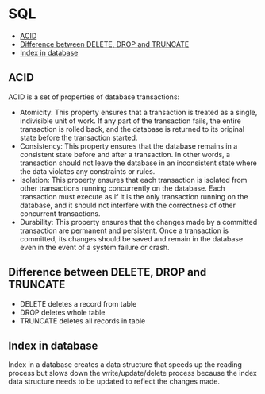 # SQL
- [ACID](#acid)
- [Difference between DELETE, DROP and TRUNCATE](#difference_between_delete_drop_and_truncate)
- [Index in database](#index_in_database)

## ACID <a name="acid"></a>
ACID is a set of properties of database transactions:
- Atomicity: This property ensures that a transaction is treated as a single, indivisible unit of work. If any part of the transaction fails, the entire transaction is rolled back, and the database is returned to its original state before the transaction started.
- Consistency: This property ensures that the database remains in a consistent state before and after a transaction. In other words, a transaction should not leave the database in an inconsistent state where the data violates any constraints or rules.
- Isolation: This property ensures that each transaction is isolated from other transactions running concurrently on the database. Each transaction must execute as if it is the only transaction running on the database, and it should not interfere with the correctness of other concurrent transactions.
- Durability: This property ensures that the changes made by a committed transaction are permanent and persistent. Once a transaction is committed, its changes should be saved and remain in the database even in the event of a system failure or crash.

## Difference between DELETE, DROP and TRUNCATE <a name="difference_between_delete_drop_and_truncate"></a>
- DELETE deletes a record from table 
- DROP deletes whole table 
- TRUNCATE deletes all records in table

## Index in database <a name="index_in_database"></a>
Index in a database creates a data structure that speeds up the reading process but slows down the write/update/delete process because the index data structure needs to be updated to reflect the changes made.